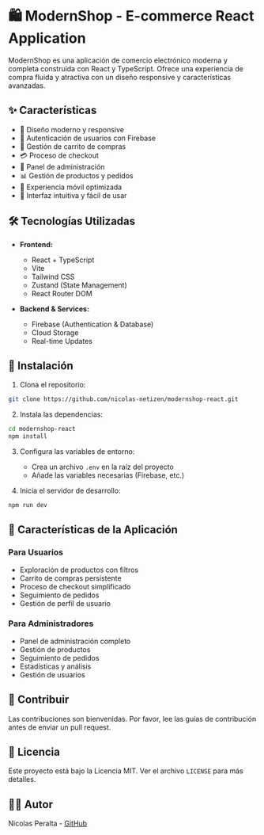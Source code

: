 # 🛍️ ModernShop - E-commerce React Application

ModernShop es una aplicación de comercio electrónico moderna y completa construida con React y TypeScript. Ofrece una experiencia de compra fluida y atractiva con un diseño responsive y características avanzadas.

## ✨ Características

- 🎨 Diseño moderno y responsive
- 🔐 Autenticación de usuarios con Firebase
- 🛒 Gestión de carrito de compras
- 💳 Proceso de checkout
- 👤 Panel de administración
- 📊 Gestión de productos y pedidos
- 📱 Experiencia móvil optimizada
- 🌙 Interfaz intuitiva y fácil de usar

## 🛠️ Tecnologías Utilizadas

- **Frontend:**
  - React + TypeScript
  - Vite
  - Tailwind CSS
  - Zustand (State Management)
  - React Router DOM

- **Backend & Services:**
  - Firebase (Authentication & Database)
  - Cloud Storage
  - Real-time Updates

## 🚀 Instalación

1. Clona el repositorio:
```bash
git clone https://github.com/nicolas-netizen/modernshop-react.git
```

2. Instala las dependencias:
```bash
cd modernshop-react
npm install
```

3. Configura las variables de entorno:
   - Crea un archivo `.env` en la raíz del proyecto
   - Añade las variables necesarias (Firebase, etc.)

4. Inicia el servidor de desarrollo:
```bash
npm run dev
```

## 📱 Características de la Aplicación

### Para Usuarios
- Exploración de productos con filtros
- Carrito de compras persistente
- Proceso de checkout simplificado
- Seguimiento de pedidos
- Gestión de perfil de usuario

### Para Administradores
- Panel de administración completo
- Gestión de productos
- Seguimiento de pedidos
- Estadísticas y análisis
- Gestión de usuarios

## 🤝 Contribuir

Las contribuciones son bienvenidas. Por favor, lee las guías de contribución antes de enviar un pull request.

## 📄 Licencia

Este proyecto está bajo la Licencia MIT. Ver el archivo `LICENSE` para más detalles.

## 👨‍💻 Autor

Nicolas Peralta - [GitHub](https://github.com/nicolas-netizen)
